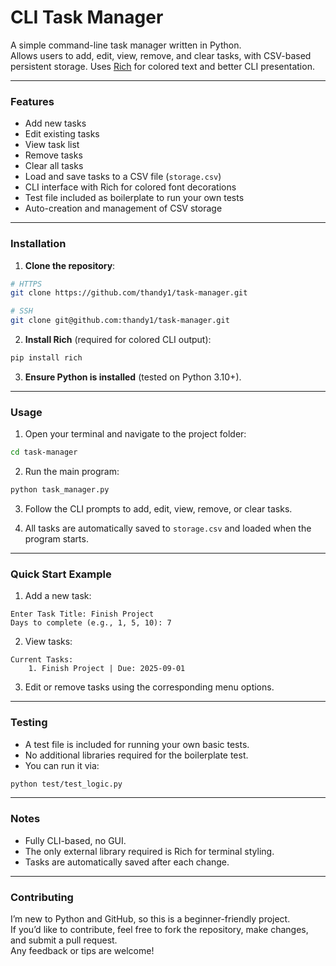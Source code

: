# CLI Task Manager

A simple command-line task manager written in Python.  
Allows users to add, edit, view, remove, and clear tasks, with CSV-based persistent storage. Uses [Rich](https://github.com/Textualize/rich) for colored text and better CLI presentation.

---

### Features

- Add new tasks
- Edit existing tasks
- View task list
- Remove tasks
- Clear all tasks
- Load and save tasks to a CSV file (`storage.csv`)
- CLI interface with Rich for colored font decorations
- Test file included as boilerplate to run your own tests
- Auto-creation and management of CSV storage

---

### Installation

1. **Clone the repository**:

```bash
# HTTPS
git clone https://github.com/thandy1/task-manager.git

# SSH
git clone git@github.com:thandy1/task-manager.git
```

2. **Install Rich** (required for colored CLI output):
```bash
pip install rich
```

3. **Ensure Python is installed** (tested on Python 3.10+).

---

### Usage

1. Open your terminal and navigate to the project folder:
```bash
cd task-manager
```

2. Run the main program:
```bash
python task_manager.py
```

3. Follow the CLI prompts to add, edit, view, remove, or clear tasks.

4. All tasks are automatically saved to `storage.csv` and loaded when the program starts.

---

### Quick Start Example

1. Add a new task:
```text
Enter Task Title: Finish Project
Days to complete (e.g., 1, 5, 10): 7
```

2. View tasks:
```text
Current Tasks:
    1. Finish Project | Due: 2025-09-01
```

3. Edit or remove tasks using the corresponding menu options.

---

### Testing

- A test file is included for running your own basic tests.
- No additional libraries required for the boilerplate test.
- You can run it via:
```bash
python test/test_logic.py
```

---

### Notes

- Fully CLI-based, no GUI.
- The only external library required is Rich for terminal styling.
- Tasks are automatically saved after each change.

---

### Contributing

I’m new to Python and GitHub, so this is a beginner-friendly project.  
If you’d like to contribute, feel free to fork the repository, make changes, and submit a pull request.  
Any feedback or tips are welcome!
